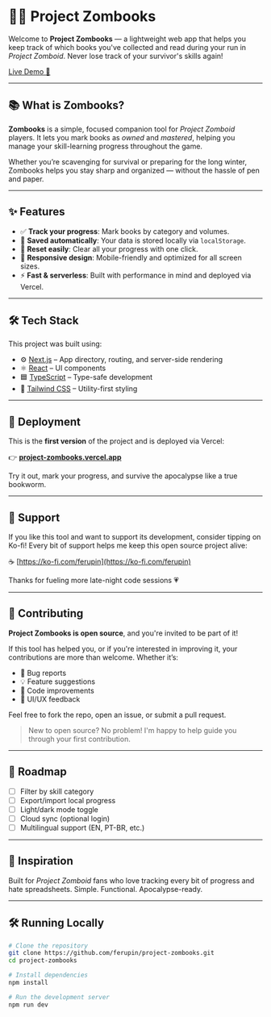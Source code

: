 # 🧟‍♂️ Project Zombooks

Welcome to **Project Zombooks** — a lightweight web app that helps you keep track of which books you've collected and read during your run in *Project Zomboid*. Never lose track of your survivor's skills again!

[Live Demo 🚀](https://project-zombooks.vercel.app)

---

## 📚 What is Zombooks?

**Zombooks** is a simple, focused companion tool for *Project Zomboid* players. It lets you mark books as *owned* and *mastered*, helping you manage your skill-learning progress throughout the game.

Whether you’re scavenging for survival or preparing for the long winter, Zombooks helps you stay sharp and organized — without the hassle of pen and paper.

---

## ✨ Features

- ✅ **Track your progress**: Mark books by category and volumes.
- 💾 **Saved automatically**: Your data is stored locally via `localStorage`.
- 🔄 **Reset easily**: Clear all your progress with one click.
- 📱 **Responsive design**: Mobile-friendly and optimized for all screen sizes.
- ⚡ **Fast & serverless**: Built with performance in mind and deployed via Vercel.

---

## 🛠️ Tech Stack

This project was built using:

- ⚙️ [Next.js](https://nextjs.org/) – App directory, routing, and server-side rendering
- ⚛️ [React](https://reactjs.org/) – UI components
- 🟦 [TypeScript](https://www.typescriptlang.org/) – Type-safe development
- 🎨 [Tailwind CSS](https://tailwindcss.com/) – Utility-first styling

---

## 🚀 Deployment

This is the **first version** of the project and is deployed via Vercel:

👉 **[project-zombooks.vercel.app](https://project-zombooks.vercel.app)**

Try it out, mark your progress, and survive the apocalypse like a true bookworm.

---

## 🤝 Support

If you like this tool and want to support its development, consider tipping on Ko-fi! Every bit of support helps me keep this open source project alive:

☕ [https://ko-fi.com/ferupin](https://ko-fi.com/ferupin)

Thanks for fueling more late-night code sessions 💗

---

## 👥 Contributing

**Project Zombooks is open source**, and you're invited to be part of it!

If this tool has helped you, or if you're interested in improving it, your contributions are more than welcome. Whether it’s:

- 🐛 Bug reports
- 💡 Feature suggestions
- 🧱 Code improvements
- 🎨 UI/UX feedback

Feel free to fork the repo, open an issue, or submit a pull request.

> New to open source? No problem! I'm happy to help guide you through your first contribution.

---

## 📌 Roadmap

- [ ] Filter by skill category
- [ ] Export/import local progress
- [ ] Light/dark mode toggle
- [ ] Cloud sync (optional login)
- [ ] Multilingual support (EN, PT-BR, etc.)

---

## 🧠 Inspiration

Built for *Project Zomboid* fans who love tracking every bit of progress and hate spreadsheets. Simple. Functional. Apocalypse-ready.

---

## 🛠️ Running Locally

```bash
# Clone the repository
git clone https://github.com/ferupin/project-zombooks.git
cd project-zombooks

# Install dependencies
npm install

# Run the development server
npm run dev
